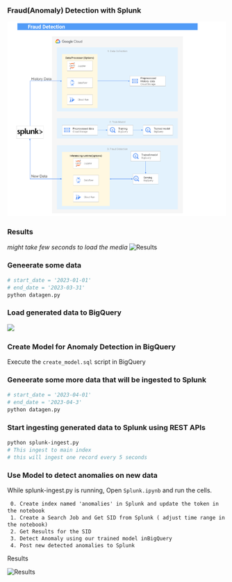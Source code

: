 ### Fraud(Anomaly) Detection with Splunk 
![High Level Architecture](FD.png)
### Results

_might take few seconds to load the media_
![Results](FD.gif)


### Geneerate some data
```bash 
# start_date = '2023-01-01'
# end_date = '2023-03-31'
python datagen.py
```
### Load generated data to BigQuery

![](load_data.gif)

### Create Model for Anomaly Detection in BigQuery

Execute the ```create_model.sql``` script in BigQuery

### Geneerate some more data that will be ingested to Splunk
```bash 
# start_date = '2023-04-01'
# end_date = '2023-04-3'
python datagen.py
```

### Start ingesting generated data to Splunk using REST APIs
```bash 
python splunk-ingest.py
# This ingest to main index
# this will ingest one record every 5 seconds
```

### Use Model to detect anomalies on new data
While splunk-ingest.py is running, Open ```Splunk.ipynb``` and run the cells.
``` 
 0. Create index named 'anomalies' in Splunk and update the token in the notebook
 1. Create a Search Job and Get SID from Splunk ( adjust time range in the notebook)
 2. Get Results for the SID
 3. Detect Anomaly using our trained model inBigQuery 
 4. Post new detected anomalies to Splunk
``````
Results

![Results](FD.gif)

